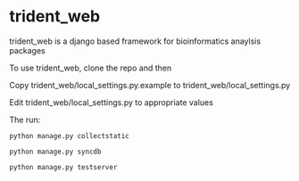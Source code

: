 # trident_web

trident_web is a django based framework for bioinformatics anaylsis packages

To use trident_web, clone the repo and then

Copy trident_web/local_settings.py.example to trident_web/local_settings.py

Edit trident_web/local_settings.py to appropriate values

The run:

    python manage.py collectstatic

    python manage.py syncdb

    python manage.py testserver
